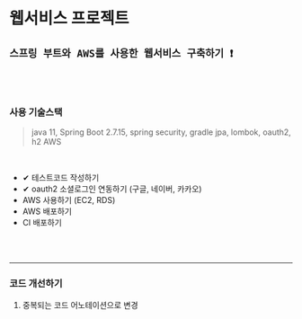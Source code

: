 # 웹서비스 프로젝트

## `스프링 부트와 AWS를 사용한 웹서비스 구축하기 ❗`

<br><br>

### 사용 기술스택
> java 11, Spring Boot 2.7.15, spring security, gradle
> jpa, lombok, oauth2, h2
> AWS

<br>

- ✔ 테스트코드 작성하기
- ✔ oauth2 소셜로그인 연동하기 (구글, 네이버, 카카오)
- AWS 사용하기 (EC2, RDS)
- AWS 배포하기
- CI 배포하기

<br><br>

---

### 코드 개선하기

1. 중복되는 코드 어노테이션으로 변경